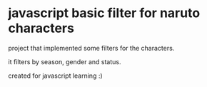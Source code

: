 # javascript basic filter for naruto characters

project that implemented some filters for the characters.

it filters by season, gender and status.

created for javascript learning :)
